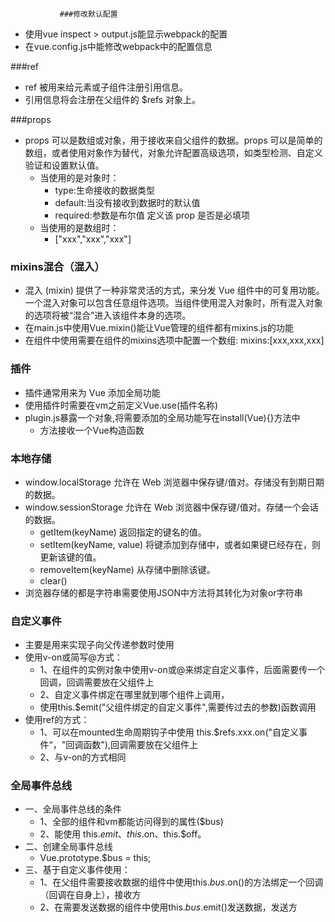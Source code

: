                ###修改默认配置
- 使用vue inspect > output.js能显示webpack的配置
- 在vue.config.js中能修改webpack中的配置信息

###ref
- ref 被用来给元素或子组件注册引用信息。
- 引用信息将会注册在父组件的 $refs 对象上。

###props
- props 可以是数组或对象，用于接收来自父组件的数据。props 可以是简单的数组，或者使用对象作为替代，对象允许配置高级选项，如类型检测、自定义验证和设置默认值。
  - 当使用的是对象时：
    - type:生命接收的数据类型
    - default:当没有接收到数据时的默认值
    - required:参数是布尔值 定义该 prop 是否是必填项
  - 当使用的是数组时：
    - ["xxx","xxx","xxx"]

### mixins混合（混入）
- 混入 (mixin) 提供了一种非常灵活的方式，来分发 Vue 组件中的可复用功能。一个混入对象可以包含任意组件选项。当组件使用混入对象时，所有混入对象的选项将被“混合”进入该组件本身的选项。
- 在main.js中使用Vue.mixin()能让Vue管理的组件都有mixins.js的功能
- 在组件中使用需要在组件的mixins选项中配置一个数组: mixins:[xxx,xxx,xxx]

### 插件
- 插件通常用来为 Vue 添加全局功能
- 使用插件时需要在vm之前定义Vue.use(插件名称)
- plugin.js暴露一个对象,将需要添加的全局功能写在install(Vue){}方法中
  - 方法接收一个Vue构造函数   

### 本地存储
- window.localStorage	允许在 Web 浏览器中保存键/值对。存储没有到期日期的数据。
- window.sessionStorage	允许在 Web 浏览器中保存键/值对。存储一个会话的数据。
  - getItem(keyName)	返回指定的键名的值。
  - setItem(keyName, value)	将键添加到存储中，或者如果键已经存在，则更新该键的值。
  - removeItem(keyName)	从存储中删除该键。
  - clear()
- 浏览器存储的都是字符串需要使用JSON中方法将其转化为对象or字符串

### 自定义事件
- 主要是用来实现子向父传递参数时使用
- 使用v-on或简写@方式：
  - 1、在组件的实例对象中使用v-on或@来绑定自定义事件，后面需要传一个回调，回调需要放在父组件上
  - 2、自定义事件绑定在哪里就到哪个组件上调用，
  - 使用this.$emit("父组件绑定的自定义事件",需要传过去的参数)函数调用
- 使用ref的方式：
  - 1、可以在mounted生命周期钩子中使用 this.$refs.xxx.on("自定义事件“，"回调函数"),回调需要放在父组件上
  - 2、与v-on的方式相同

### 全局事件总线
  - 一、全局事件总线的条件
    - 1、全部的组件和vm都能访问得到的属性($bus)
    - 2、能使用 this.$emit、this.$on、this.$off。 
  - 二、创建全局事件总线  
    - Vue.prototype.$bus = this;
  - 三、基于自定义事件使用：
    - 1、在父组件需要接收数据的组件中使用this.$bus.$on()的方法绑定一个回调（回调在自身上），接收方
    - 2、在需要发送数据的组件中使用this.$bus.$emit()发送数据，发送方